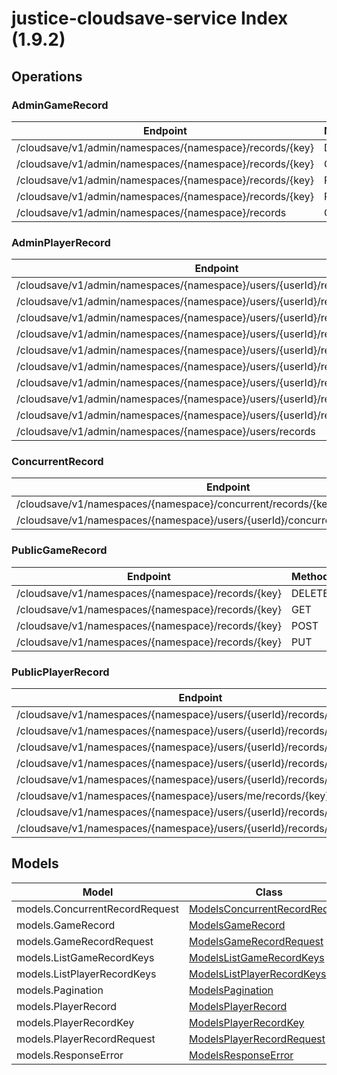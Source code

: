 [//]: # (<< template file: justice_py_sdk_codegen/__main__.py)

# justice-cloudsave-service Index (1.9.2)


## Operations

### AdminGameRecord
| Endpoint | Method | ID | Class | Wrapper |
|---|---|---|---|---|
| /cloudsave/v1/admin/namespaces/{namespace}/records/{key} | DELETE | adminDeleteGameRecordHandlerV1 | [AdminDeleteGameRecordHandlerV1](../accelbyte_py_sdk/api/cloudsave/operations/admin_game_record/admin_delete_game_record_handler_v1.py) | [admin_delete_game_record_handler_v1](../accelbyte_py_sdk/api/cloudsave/wrappers/_admin_game_record.py) |
| /cloudsave/v1/admin/namespaces/{namespace}/records/{key} | GET | adminGetGameRecordHandlerV1 | [AdminGetGameRecordHandlerV1](../accelbyte_py_sdk/api/cloudsave/operations/admin_game_record/admin_get_game_record_handler_v1.py) | [admin_get_game_record_handler_v1](../accelbyte_py_sdk/api/cloudsave/wrappers/_admin_game_record.py) |
| /cloudsave/v1/admin/namespaces/{namespace}/records/{key} | POST | adminPostGameRecordHandlerV1 | [AdminPostGameRecordHandlerV1](../accelbyte_py_sdk/api/cloudsave/operations/admin_game_record/admin_post_game_record_handler_v1.py) | [admin_post_game_record_handler_v1](../accelbyte_py_sdk/api/cloudsave/wrappers/_admin_game_record.py) |
| /cloudsave/v1/admin/namespaces/{namespace}/records/{key} | PUT | adminPutGameRecordHandlerV1 | [AdminPutGameRecordHandlerV1](../accelbyte_py_sdk/api/cloudsave/operations/admin_game_record/admin_put_game_record_handler_v1.py) | [admin_put_game_record_handler_v1](../accelbyte_py_sdk/api/cloudsave/wrappers/_admin_game_record.py) |
| /cloudsave/v1/admin/namespaces/{namespace}/records | GET | listGameRecordsHandlerV1 | [ListGameRecordsHandlerV1](../accelbyte_py_sdk/api/cloudsave/operations/admin_game_record/list_game_records_handler_v1.py) | [list_game_records_handler_v1](../accelbyte_py_sdk/api/cloudsave/wrappers/_admin_game_record.py) |

### AdminPlayerRecord
| Endpoint | Method | ID | Class | Wrapper |
|---|---|---|---|---|
| /cloudsave/v1/admin/namespaces/{namespace}/users/{userId}/records/{key}/public | DELETE | adminDeletePlayerPublicRecordHandlerV1 | [AdminDeletePlayerPublicRecordHandlerV1](../accelbyte_py_sdk/api/cloudsave/operations/admin_player_record/admin_delete_player_public_record_handler_v1.py) | [admin_delete_player_public_record_handler_v1](../accelbyte_py_sdk/api/cloudsave/wrappers/_admin_player_record.py) |
| /cloudsave/v1/admin/namespaces/{namespace}/users/{userId}/records/{key} | DELETE | adminDeletePlayerRecordHandlerV1 | [AdminDeletePlayerRecordHandlerV1](../accelbyte_py_sdk/api/cloudsave/operations/admin_player_record/admin_delete_player_record_handler_v1.py) | [admin_delete_player_record_handler_v1](../accelbyte_py_sdk/api/cloudsave/wrappers/_admin_player_record.py) |
| /cloudsave/v1/admin/namespaces/{namespace}/users/{userId}/records/{key}/public | GET | adminGetPlayerPublicRecordHandlerV1 | [AdminGetPlayerPublicRecordHandlerV1](../accelbyte_py_sdk/api/cloudsave/operations/admin_player_record/admin_get_player_public_record_handler_v1.py) | [admin_get_player_public_record_handler_v1](../accelbyte_py_sdk/api/cloudsave/wrappers/_admin_player_record.py) |
| /cloudsave/v1/admin/namespaces/{namespace}/users/{userId}/records/{key} | GET | adminGetPlayerRecordHandlerV1 | [AdminGetPlayerRecordHandlerV1](../accelbyte_py_sdk/api/cloudsave/operations/admin_player_record/admin_get_player_record_handler_v1.py) | [admin_get_player_record_handler_v1](../accelbyte_py_sdk/api/cloudsave/wrappers/_admin_player_record.py) |
| /cloudsave/v1/admin/namespaces/{namespace}/users/{userId}/records/{key}/public | POST | adminPostPlayerPublicRecordHandlerV1 | [AdminPostPlayerPublicRecordHandlerV1](../accelbyte_py_sdk/api/cloudsave/operations/admin_player_record/admin_post_player_public_record_handler_v1.py) | [admin_post_player_public_record_handler_v1](../accelbyte_py_sdk/api/cloudsave/wrappers/_admin_player_record.py) |
| /cloudsave/v1/admin/namespaces/{namespace}/users/{userId}/records/{key} | POST | adminPostPlayerRecordHandlerV1 | [AdminPostPlayerRecordHandlerV1](../accelbyte_py_sdk/api/cloudsave/operations/admin_player_record/admin_post_player_record_handler_v1.py) | [admin_post_player_record_handler_v1](../accelbyte_py_sdk/api/cloudsave/wrappers/_admin_player_record.py) |
| /cloudsave/v1/admin/namespaces/{namespace}/users/{userId}/records/{key}/public | PUT | adminPutPlayerPublicRecordHandlerV1 | [AdminPutPlayerPublicRecordHandlerV1](../accelbyte_py_sdk/api/cloudsave/operations/admin_player_record/admin_put_player_public_record_handler_v1.py) | [admin_put_player_public_record_handler_v1](../accelbyte_py_sdk/api/cloudsave/wrappers/_admin_player_record.py) |
| /cloudsave/v1/admin/namespaces/{namespace}/users/{userId}/records/{key} | PUT | adminPutPlayerRecordHandlerV1 | [AdminPutPlayerRecordHandlerV1](../accelbyte_py_sdk/api/cloudsave/operations/admin_player_record/admin_put_player_record_handler_v1.py) | [admin_put_player_record_handler_v1](../accelbyte_py_sdk/api/cloudsave/wrappers/_admin_player_record.py) |
| /cloudsave/v1/admin/namespaces/{namespace}/users/{userId}/records | GET | AdminRetrievePlayerRecords | [AdminRetrievePlayerRecords](../accelbyte_py_sdk/api/cloudsave/operations/admin_player_record/admin_retrieve_player_records.py) | [admin_retrieve_player_records](../accelbyte_py_sdk/api/cloudsave/wrappers/_admin_player_record.py) |
| /cloudsave/v1/admin/namespaces/{namespace}/users/records | GET | listPlayerRecordHandlerV1 | [ListPlayerRecordHandlerV1](../accelbyte_py_sdk/api/cloudsave/operations/admin_player_record/list_player_record_handler_v1.py) | [list_player_record_handler_v1](../accelbyte_py_sdk/api/cloudsave/wrappers/_admin_player_record.py) |

### ConcurrentRecord
| Endpoint | Method | ID | Class | Wrapper |
|---|---|---|---|---|
| /cloudsave/v1/namespaces/{namespace}/concurrent/records/{key} | PUT | putGameRecordConcurrentHandlerV1 | [PutGameRecordConcurrentHandlerV1](../accelbyte_py_sdk/api/cloudsave/operations/concurrent_record/put_game_record_concurrent_handler_v1.py) | [put_game_record_concurrent_handler_v1](../accelbyte_py_sdk/api/cloudsave/wrappers/_concurrent_record.py) |
| /cloudsave/v1/namespaces/{namespace}/users/{userId}/concurrent/records/{key}/public | PUT | putPlayerPublicRecordConcurrentHandlerV1 | [PutPlayerPublicRecordConcurrentHandlerV1](../accelbyte_py_sdk/api/cloudsave/operations/concurrent_record/put_player_public_record_concurrent_handler_v1.py) | [put_player_public_record_concurrent_handler_v1](../accelbyte_py_sdk/api/cloudsave/wrappers/_concurrent_record.py) |

### PublicGameRecord
| Endpoint | Method | ID | Class | Wrapper |
|---|---|---|---|---|
| /cloudsave/v1/namespaces/{namespace}/records/{key} | DELETE | deleteGameRecordHandlerV1 | [DeleteGameRecordHandlerV1](../accelbyte_py_sdk/api/cloudsave/operations/public_game_record/delete_game_record_handler_v1.py) | [delete_game_record_handler_v1](../accelbyte_py_sdk/api/cloudsave/wrappers/_public_game_record.py) |
| /cloudsave/v1/namespaces/{namespace}/records/{key} | GET | getGameRecordHandlerV1 | [GetGameRecordHandlerV1](../accelbyte_py_sdk/api/cloudsave/operations/public_game_record/get_game_record_handler_v1.py) | [get_game_record_handler_v1](../accelbyte_py_sdk/api/cloudsave/wrappers/_public_game_record.py) |
| /cloudsave/v1/namespaces/{namespace}/records/{key} | POST | postGameRecordHandlerV1 | [PostGameRecordHandlerV1](../accelbyte_py_sdk/api/cloudsave/operations/public_game_record/post_game_record_handler_v1.py) | [post_game_record_handler_v1](../accelbyte_py_sdk/api/cloudsave/wrappers/_public_game_record.py) |
| /cloudsave/v1/namespaces/{namespace}/records/{key} | PUT | putGameRecordHandlerV1 | [PutGameRecordHandlerV1](../accelbyte_py_sdk/api/cloudsave/operations/public_game_record/put_game_record_handler_v1.py) | [put_game_record_handler_v1](../accelbyte_py_sdk/api/cloudsave/wrappers/_public_game_record.py) |

### PublicPlayerRecord
| Endpoint | Method | ID | Class | Wrapper |
|---|---|---|---|---|
| /cloudsave/v1/namespaces/{namespace}/users/{userId}/records/{key} | DELETE | deletePlayerRecordHandlerV1 | [DeletePlayerRecordHandlerV1](../accelbyte_py_sdk/api/cloudsave/operations/public_player_record/delete_player_record_handler_v1.py) | [delete_player_record_handler_v1](../accelbyte_py_sdk/api/cloudsave/wrappers/_public_player_record.py) |
| /cloudsave/v1/namespaces/{namespace}/users/{userId}/records/{key}/public | GET | getPlayerPublicRecordHandlerV1 | [GetPlayerPublicRecordHandlerV1](../accelbyte_py_sdk/api/cloudsave/operations/public_player_record/get_player_public_record_handler_v1.py) | [get_player_public_record_handler_v1](../accelbyte_py_sdk/api/cloudsave/wrappers/_public_player_record.py) |
| /cloudsave/v1/namespaces/{namespace}/users/{userId}/records/{key} | GET | getPlayerRecordHandlerV1 | [GetPlayerRecordHandlerV1](../accelbyte_py_sdk/api/cloudsave/operations/public_player_record/get_player_record_handler_v1.py) | [get_player_record_handler_v1](../accelbyte_py_sdk/api/cloudsave/wrappers/_public_player_record.py) |
| /cloudsave/v1/namespaces/{namespace}/users/{userId}/records/{key}/public | POST | postPlayerPublicRecordHandlerV1 | [PostPlayerPublicRecordHandlerV1](../accelbyte_py_sdk/api/cloudsave/operations/public_player_record/post_player_public_record_handler_v1.py) | [post_player_public_record_handler_v1](../accelbyte_py_sdk/api/cloudsave/wrappers/_public_player_record.py) |
| /cloudsave/v1/namespaces/{namespace}/users/{userId}/records/{key} | POST | postPlayerRecordHandlerV1 | [PostPlayerRecordHandlerV1](../accelbyte_py_sdk/api/cloudsave/operations/public_player_record/post_player_record_handler_v1.py) | [post_player_record_handler_v1](../accelbyte_py_sdk/api/cloudsave/wrappers/_public_player_record.py) |
| /cloudsave/v1/namespaces/{namespace}/users/me/records/{key}/public | DELETE | publicDeletePlayerPublicRecordHandlerV1 | [PublicDeletePlayerPublicRecordHandlerV1](../accelbyte_py_sdk/api/cloudsave/operations/public_player_record/public_delete_player_public_record_handler_v1.py) | [public_delete_player_public_record_handler_v1](../accelbyte_py_sdk/api/cloudsave/wrappers/_public_player_record.py) |
| /cloudsave/v1/namespaces/{namespace}/users/{userId}/records/{key}/public | PUT | putPlayerPublicRecordHandlerV1 | [PutPlayerPublicRecordHandlerV1](../accelbyte_py_sdk/api/cloudsave/operations/public_player_record/put_player_public_record_handler_v1.py) | [put_player_public_record_handler_v1](../accelbyte_py_sdk/api/cloudsave/wrappers/_public_player_record.py) |
| /cloudsave/v1/namespaces/{namespace}/users/{userId}/records/{key} | PUT | putPlayerRecordHandlerV1 | [PutPlayerRecordHandlerV1](../accelbyte_py_sdk/api/cloudsave/operations/public_player_record/put_player_record_handler_v1.py) | [put_player_record_handler_v1](../accelbyte_py_sdk/api/cloudsave/wrappers/_public_player_record.py) |


## Models
| Model | Class |
|---|---|
| models.ConcurrentRecordRequest | [ModelsConcurrentRecordRequest](../accelbyte_py_sdk/api/cloudsave/models/models_concurrent_record_request.py) |
| models.GameRecord | [ModelsGameRecord](../accelbyte_py_sdk/api/cloudsave/models/models_game_record.py) |
| models.GameRecordRequest | [ModelsGameRecordRequest](../accelbyte_py_sdk/api/cloudsave/models/models_game_record_request.py) |
| models.ListGameRecordKeys | [ModelsListGameRecordKeys](../accelbyte_py_sdk/api/cloudsave/models/models_list_game_record_keys.py) |
| models.ListPlayerRecordKeys | [ModelsListPlayerRecordKeys](../accelbyte_py_sdk/api/cloudsave/models/models_list_player_record_keys.py) |
| models.Pagination | [ModelsPagination](../accelbyte_py_sdk/api/cloudsave/models/models_pagination.py) |
| models.PlayerRecord | [ModelsPlayerRecord](../accelbyte_py_sdk/api/cloudsave/models/models_player_record.py) |
| models.PlayerRecordKey | [ModelsPlayerRecordKey](../accelbyte_py_sdk/api/cloudsave/models/models_player_record_key.py) |
| models.PlayerRecordRequest | [ModelsPlayerRecordRequest](../accelbyte_py_sdk/api/cloudsave/models/models_player_record_request.py) |
| models.ResponseError | [ModelsResponseError](../accelbyte_py_sdk/api/cloudsave/models/models_response_error.py) |
